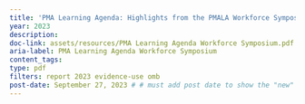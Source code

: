 ```yaml
---
title: 'PMA Learning Agenda: Highlights from the PMALA Workforce Symposium'
year: 2023
description: 
doc-link: assets/resources/PMA Learning Agenda Workforce Symposium.pdf
aria-label: PMA Learning Agenda Workforce Symposium
content_tags:
type: pdf
filters: report 2023 evidence-use omb
post-date: September 27, 2023 # # must add post date to show the "new" icon
---
```

